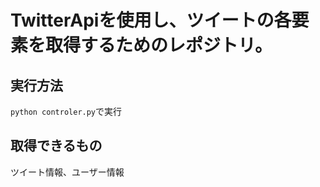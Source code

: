 # TwitterApiを使用し、ツイートの各要素を取得するためのレポジトリ。

## 実行方法
```python controler.py```で実行
## 取得できるもの
ツイート情報、ユーザー情報
